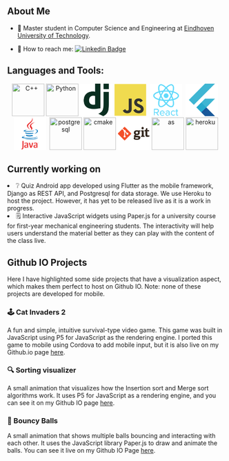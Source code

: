 <h2>
  About Me
</h2>

- 📖 Master student in Computer Science and Engineering at [Eindhoven University of Technology](https://www.tue.nl/en/).
  
- 💬 How to reach me: [![Linkedin Badge](https://img.shields.io/badge/-tkafoe-blue?style=flat&logo=Linkedin&logoColor=white)](https://www.linkedin.com/in/tkafoe/)

<h2>
  Languages and Tools:
</h2>

<div align="center" style="display: inline-block">
  <img src="https://cdn.jsdelivr.net/gh/devicons/devicon/icons/cplusplus/cplusplus-original.svg" title="C++" **alt="C++" width="75" height="75"/>
  <img src="https://cdn.jsdelivr.net/gh/devicons/devicon/icons/python/python-original.svg" title="Python" **alt="Python" width="75" height="75" />
      <img src="https://github.com/devicons/devicon/blob/master/icons/django/django-plain.svg" title="Django" **alt="Django" width="75" height="75"/>
    <img src="https://github.com/devicons/devicon/blob/master/icons/javascript/javascript-original.svg" title="JavaScript" alt="JavaScript" width="75" height="75"/>&nbsp;
    <img src="https://github.com/devicons/devicon/blob/master/icons/react/react-original-wordmark.svg" title="React" alt="React" width="75" height="75"/>&nbsp;
    <img src="https://github.com/devicons/devicon/blob/master/icons/flutter/flutter-original.svg" title="Flutter" alt="Flutter" width="75" height="75"/>&nbsp;
  <img src="https://github.com/devicons/devicon/blob/master/icons/java/java-original-wordmark.svg" title="Java" alt="Java" width="75" height="75"/>&nbsp;
<img src="https://cdn.jsdelivr.net/gh/devicons/devicon/icons/postgresql/postgresql-original.svg" title="postgresql" **alt="postgresql" width="75" height="75" />
<img src="https://cdn.jsdelivr.net/gh/devicons/devicon/icons/cmake/cmake-original.svg" 
title="cmake" **alt="cmake" width="75" height="75" />
  <img src="https://github.com/devicons/devicon/blob/master/icons/git/git-original-wordmark.svg" title="Git" **alt="Git" width="75" height="75"/>
<img src="https://cdn.jsdelivr.net/gh/devicons/devicon/icons/androidstudio/androidstudio-original.svg" title="as" **alt="as" width="75" height="75" />
<img src="https://cdn.jsdelivr.net/gh/devicons/devicon/icons/heroku/heroku-original.svg" title="heroku" **alt="heroku" width="75" height="75"  />
          
</div>

<h2>
  Currently working on  
</h2

- ❔ Quiz Android app developed using Flutter as the mobile framework, Django as REST API, and Postgresql for data storage. We use Heroku to host the project. However, it has yet to be released live as it is a work in progress.
- 🗒️ Interactive JavaScript widgets using Paper.js for a university course for first-year mechanical engineering students. The interactivity will help users understand the material better as they can play with the content of the class live. 
  
<h2>
  Github IO Projects
</h2>

Here I have highlighted some side projects that have a visualization aspect, which makes them perfect to host on Github IO.
Note: none of these projects are developed for mobile.
<h3>
  🕹️ Cat Invaders 2
</h3>

A fun and simple, intuitive survival-type video game. This game was built in JavaScript using P5 for JavaScript as the rendering engine. I ported this game to mobile using
Cordova to add mobile input, but it is also live on my Github.io page [here](https://tkafoe.github.io/CatInvaders2).

<h3>
  🔍 Sorting visualizer  
</h3>

A small animation that visualizes how the Insertion sort and Merge sort algorithms work. It uses P5 for JavaScript as a rendering engine, and you can see it on my Github IO page [here](https://tkafoe.github.io/SortingVisualiser).


<h3>
  🎱 Bouncy Balls  
</h3>

A small animation that shows multiple balls bouncing and interacting with each other. It uses the JavaScript library Paper.js to draw and animate the balls. You can see it live on my Github IO Page [here](https://tkafoe.github.io/BouncyBalls/).
